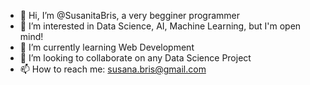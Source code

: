 - 👋 Hi, I’m @SusanitaBris, a very begginer programmer
- 👀 I’m interested in Data Science, AI, Machine Learning, but I'm open mind!
- 🌱 I’m currently learning Web Development
- 💞️ I’m looking to collaborate on any Data Science Project
- 📫 How to reach me: susana.bris@gmail.com

<!---
SusanitaBris/SusanitaBris is a ✨ special ✨ repository because its `README.md` (this file) appears on your GitHub profile.
You can click the Preview link to take a look at your changes.
--->
